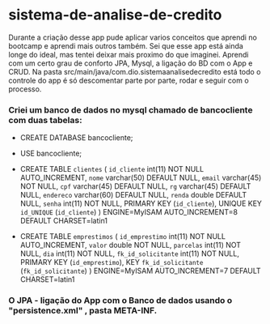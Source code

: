 # sistema-de-analise-de-credito
Durante a criação desse app pude aplicar varios conceitos que 
aprendi no bootcamp e aprendi mais outros também. Sei que esse 
app está ainda longe do ideal, mas tentei deixar mais proximo 
do que imaginei. Aprendi com um certo grau de conforto JPA, Mysql,
a ligação do BD com o App e CRUD. Na pasta 
src/main/java/com.dio.sistemaanalisedecredito está todo o controle 
do app é só descomentar parte por parte, rodar e seguir com o processo.

### Criei um banco de dados no mysql chamado de bancocliente com duas tabelas:

* CREATE DATABASE bancocliente;

* USE bancocliente;

* CREATE TABLE `clientes` (
  `id_cliente` int(11) NOT NULL AUTO_INCREMENT,
  `nome` varchar(50) DEFAULT NULL,
  `email` varchar(45) NOT NULL,
  `cpf` varchar(45) DEFAULT NULL,
  `rg` varchar(45) DEFAULT NULL,
  `endereco` varchar(60) DEFAULT NULL,
  `renda` double DEFAULT NULL,
  `senha` int(11) NOT NULL,
  PRIMARY KEY (`id_cliente`),
  UNIQUE KEY `id_UNIQUE` (`id_cliente`)
) ENGINE=MyISAM AUTO_INCREMENT=8 DEFAULT CHARSET=latin1

* CREATE TABLE `emprestimos` (
  `id_emprestimo` int(11) NOT NULL AUTO_INCREMENT,
  `valor` double NOT NULL,
  `parcelas` int(11) NOT NULL,
  `dia` int(11) NOT NULL,
  `fk_id_solicitante` int(11) NOT NULL,
  PRIMARY KEY (`id_emprestimo`),
  KEY `fk_id_solicitante` (`fk_id_solicitante`)
) ENGINE=MyISAM AUTO_INCREMENT=7 DEFAULT CHARSET=latin1

### O JPA - ligação do App com o Banco de dados usando o "persistence.xml" , pasta META-INF.
